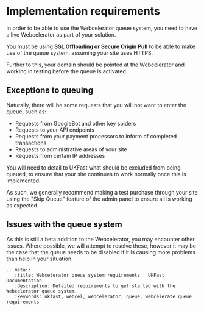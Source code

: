 # Implementation requirements

In order to be able to use the Webcelerator queue system, you need to have a live Webcelerator as part of your solution.

You must be using **SSL Offloading or Secure Origin Pull** to be able to make use of the queue system, assuming your site uses HTTPS.

Further to this, your domain should be pointed at the Webcelerator and working in testing before the queue is activated.

## Exceptions to queuing

Naturally, there will be some requests that you will not want to enter the queue, such as:

* Requests from GoogleBot and other key spiders
* Requests to your API endpoints
* Requests from your payment processors to inform of completed transactions
* Requests to administrative areas of your site
* Requests from certain IP addresses

You will need to detail to UKFast what should be excluded from being queued, to ensure that your site continues to work normally once this is implemented.

As such, we generally recommend making a test purchase through your site using the "Skip Queue" feature of the admin panel to ensure all is working as expected.

## Issues with the queue system

As this is still a beta addition to the Webcelerator, you may encounter other issues. Where possible, we will attempt to resolve these, however it may be the case that the queue needs to be disabled if it is causing more problems than help in your situation.


```eval_rst
.. meta::
   :title: Webcelerator queue system requirements | UKFast Documentation
   :description: Detailed requirements to get started with the Webcelerator queue system.
   :keywords: ukfast, webcel, webcelerator, queue, webcelerate queue requirements
```


